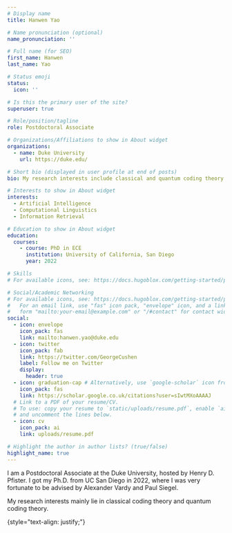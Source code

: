 ```yaml
---
# Display name
title: Hanwen Yao

# Name pronunciation (optional)
name_pronunciation: ''

# Full name (for SEO)
first_name: Hanwen
last_name: Yao

# Status emoji
status:
  icon: ''

# Is this the primary user of the site?
superuser: true

# Role/position/tagline
role: Postdoctoral Associate

# Organizations/Affiliations to show in About widget
organizations:
  - name: Duke University
    url: https://duke.edu/

# Short bio (displayed in user profile at end of posts)
bio: My research interests include classical and quantum coding theory.

# Interests to show in About widget
interests:
  - Artificial Intelligence
  - Computational Linguistics
  - Information Retrieval

# Education to show in About widget
education:
  courses:
    - course: PhD in ECE
      institution: University of California, San Diego
      year: 2022

# Skills
# For available icons, see: https://docs.hugoblox.com/getting-started/page-builder/#icons

# Social/Academic Networking
# For available icons, see: https://docs.hugoblox.com/getting-started/page-builder/#icons
#   For an email link, use "fas" icon pack, "envelope" icon, and a link in the
#   form "mailto:your-email@example.com" or "/#contact" for contact widget.
social:
  - icon: envelope
    icon_pack: fas
    link: mailto:hanwen.yao@duke.edu
  - icon: twitter
    icon_pack: fab
    link: https://twitter.com/GeorgeCushen
    label: Follow me on Twitter
    display:
      header: true
  - icon: graduation-cap # Alternatively, use `google-scholar` icon from `ai` icon pack
    icon_pack: fas
    link: https://scholar.google.co.uk/citations?user=sIwtMXoAAAAJ
  # Link to a PDF of your resume/CV.
  # To use: copy your resume to `static/uploads/resume.pdf`, enable `ai` icons in `params.yaml`,
  # and uncomment the lines below.
  - icon: cv
    icon_pack: ai
    link: uploads/resume.pdf

# Highlight the author in author lists? (true/false)
highlight_name: true
---
```


I am a Postdoctoral Associate at the Duke University, hosted by Henry D. Pfister. I got my Ph.D. from UC San Diego in 2022, where I was very fortunate to be advised by Alexander Vardy and Paul Siegel.

My research interests mainly lie in classical coding theory and quantum coding theory.

{style="text-align: justify;"}